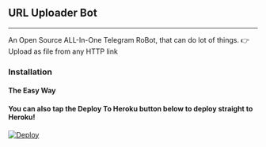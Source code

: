 ## URL Uploader Bot
---

An Open Source ALL-In-One Telegram RoBot, that can do lot of things.
👉 Upload as file from any HTTP link

### Installation

#### The Easy Way

#### You can also tap the Deploy To Heroku button below to deploy straight to Heroku!

[![Deploy](https://www.herokucdn.com/deploy/button.svg)](https://heroku.com/deploy?template=https://github.com/CebZnfgreCUC/UrlUpload/tree/master)
